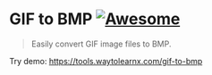 # GIF to BMP [![Awesome](https://cdn.rawgit.com/sindresorhus/awesome/d7305f38d29fed78fa85652e3a63e154dd8e8829/media/badge.svg)](https://github.com/sindresorhus/awesome)

>Easily convert GIF image files to BMP.

Try demo: https://tools.waytolearnx.com/gif-to-bmp
